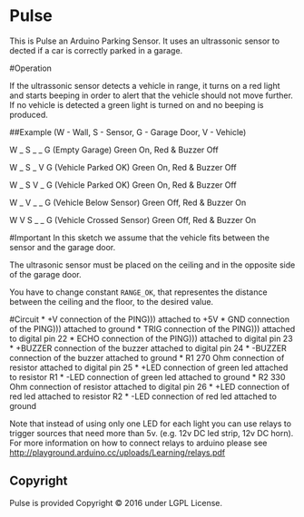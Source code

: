 # Pulse
This is Pulse an Arduino Parking Sensor. It uses an ultrassonic sensor to dected if a car is correctly parked in a garage.

#Operation

If the ultrassonic sensor detects a vehicle in range, it turns on a red light and starts beeping in order to alert that the vehicle should not move further. If no vehicle is detected a green light is turned on and no beeping is produced.

##Example
  (W - Wall, S - Sensor, G - Garage Door, V - Vehicle)
  
   
  W _ S _ _ G (Empty Garage)           Green On, Red & Buzzer Off
  
  W _ S _ V G (Vehicle Parked OK)      Green On, Red & Buzzer Off
  
  W _ S V _ G (Vehicle Parked OK)      Green On, Red & Buzzer Off
  
  W _ V _ _ G (Vehicle Below Sensor)   Green Off, Red & Buzzer On
  
  W V S _ _ G (Vehicle Crossed Sensor) Green Off, Red & Buzzer On

#Important
In this sketch we assume that the vehicle fits between the sensor and the garage door.

The ultrasonic sensor must be placed on the ceiling and in the opposite side of the garage door.   

You have to change constant `RANGE_OK`, that representes the distance between the ceiling and the floor, to the desired value.

#Circuit
	* +V connection of the PING))) attached to +5V
	* GND connection of the PING))) attached to ground
	* TRIG connection of the PING))) attached to digital pin 22
	* ECHO connection of the PING))) attached to digital pin 23
	* +BUZZER connection of the buzzer attached to digital pin 24
	* -BUZZER connection of the buzzer attached to ground
	* R1 270 Ohm connection of resistor attached to digital pin 25
	* +LED connection of green led attached to resistor R1
	* -LED connection of green led attached to ground
	* R2 330 Ohm connection of resistor attached to digital pin 26
	* +LED connection of red led attached to resistor R2
	* -LED connection of red led attached to ground

Note that instead of using only one LED for each light you can use relays to trigger sources that need more than 5v. (e.g. 12v DC led strip, 12v DC horn). For more information on how to connect relays to arduino please see http://playground.arduino.cc/uploads/Learning/relays.pdf


## Copyright

Pulse is provided Copyright © 2016 under LGPL License.
